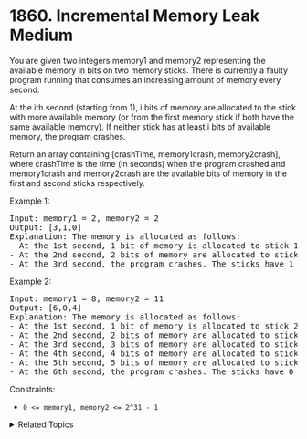 # 1860. Incremental Memory Leak<br> Medium

You are given two integers memory1 and memory2 representing the available memory in bits on two memory sticks. There is currently a faulty program running that consumes an increasing amount of memory every second.

At the ith second (starting from 1), i bits of memory are allocated to the stick with more available memory (or from the first memory stick if both have the same available memory). If neither stick has at least i bits of available memory, the program crashes.

Return an array containing [crashTime, memory1crash, memory2crash], where crashTime is the time (in seconds) when the program crashed and memory1crash and memory2crash are the available bits of memory in the first and second sticks respectively.

Example 1:

<pre>
Input: memory1 = 2, memory2 = 2
Output: [3,1,0]
Explanation: The memory is allocated as follows:
- At the 1st second, 1 bit of memory is allocated to stick 1. The first stick now has 1 bit of available memory.
- At the 2nd second, 2 bits of memory are allocated to stick 2. The second stick now has 0 bits of available memory.
- At the 3rd second, the program crashes. The sticks have 1 and 0 bits available respectively.
</pre>

Example 2:

<pre>
Input: memory1 = 8, memory2 = 11
Output: [6,0,4]
Explanation: The memory is allocated as follows:
- At the 1st second, 1 bit of memory is allocated to stick 2. The second stick now has 10 bit of available memory.
- At the 2nd second, 2 bits of memory are allocated to stick 2. The second stick now has 8 bits of available memory.
- At the 3rd second, 3 bits of memory are allocated to stick 1. The first stick now has 5 bits of available memory.
- At the 4th second, 4 bits of memory are allocated to stick 2. The second stick now has 4 bits of available memory.
- At the 5th second, 5 bits of memory are allocated to stick 1. The first stick now has 0 bits of available memory.
- At the 6th second, the program crashes. The sticks have 0 and 4 bits available respectively.
</pre>

Constraints:

- `0 <= memory1, memory2 <= 2^31 - 1`

<details>

<summary> Related Topics </summary>

-   `Simulation`

</details>